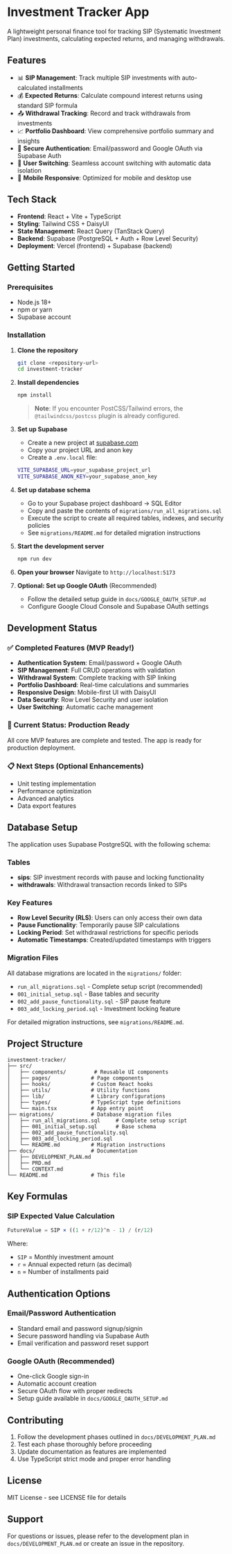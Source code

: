 # Investment Tracker App

A lightweight personal finance tool for tracking SIP (Systematic Investment Plan) investments, calculating expected returns, and managing withdrawals.

## Features

- 📊 **SIP Management**: Track multiple SIP investments with auto-calculated installments
- 💰 **Expected Returns**: Calculate compound interest returns using standard SIP formula
- 📤 **Withdrawal Tracking**: Record and track withdrawals from investments
- 📈 **Portfolio Dashboard**: View comprehensive portfolio summary and insights
- 🔐 **Secure Authentication**: Email/password and Google OAuth via Supabase Auth
- 👥 **User Switching**: Seamless account switching with automatic data isolation
- 📱 **Mobile Responsive**: Optimized for mobile and desktop use

## Tech Stack

- **Frontend**: React + Vite + TypeScript
- **Styling**: Tailwind CSS + DaisyUI
- **State Management**: React Query (TanStack Query)
- **Backend**: Supabase (PostgreSQL + Auth + Row Level Security)
- **Deployment**: Vercel (frontend) + Supabase (backend)

## Getting Started

### Prerequisites

- Node.js 18+ 
- npm or yarn
- Supabase account

### Installation

1. **Clone the repository**
   ```bash
   git clone <repository-url>
   cd investment-tracker
   ```

2. **Install dependencies**
   ```bash
   npm install
   ```
   
   > **Note**: If you encounter PostCSS/Tailwind errors, the `@tailwindcss/postcss` plugin is already configured.

3. **Set up Supabase**
   - Create a new project at [supabase.com](https://supabase.com)
   - Copy your project URL and anon key
   - Create a `.env.local` file:
   ```bash
   VITE_SUPABASE_URL=your_supabase_project_url
   VITE_SUPABASE_ANON_KEY=your_supabase_anon_key
   ```

4. **Set up database schema**
   - Go to your Supabase project dashboard → SQL Editor
   - Copy and paste the contents of `migrations/run_all_migrations.sql`
   - Execute the script to create all required tables, indexes, and security policies
   - See `migrations/README.md` for detailed migration instructions

5. **Start the development server**
   ```bash
   npm run dev
   ```

6. **Open your browser**
   Navigate to `http://localhost:5173`

7. **Optional: Set up Google OAuth** (Recommended)
   - Follow the detailed setup guide in `docs/GOOGLE_OAUTH_SETUP.md`
   - Configure Google Cloud Console and Supabase OAuth settings

## Development Status

### ✅ Completed Features (MVP Ready!)
- **Authentication System**: Email/password + Google OAuth
- **SIP Management**: Full CRUD operations with validation
- **Withdrawal System**: Complete tracking with SIP linking
- **Portfolio Dashboard**: Real-time calculations and summaries
- **Responsive Design**: Mobile-first UI with DaisyUI
- **Data Security**: Row Level Security and user isolation
- **User Switching**: Automatic cache management

### 🚀 Current Status: Production Ready
All core MVP features are complete and tested. The app is ready for production deployment.

### 📋 Next Steps (Optional Enhancements)
- Unit testing implementation
- Performance optimization
- Advanced analytics
- Data export features

## Database Setup

The application uses Supabase PostgreSQL with the following schema:

### Tables
- **sips**: SIP investment records with pause and locking functionality
- **withdrawals**: Withdrawal transaction records linked to SIPs

### Key Features
- **Row Level Security (RLS)**: Users can only access their own data
- **Pause Functionality**: Temporarily pause SIP calculations
- **Locking Period**: Set withdrawal restrictions for specific periods
- **Automatic Timestamps**: Created/updated timestamps with triggers

### Migration Files
All database migrations are located in the `migrations/` folder:
- `run_all_migrations.sql` - Complete setup script (recommended)
- `001_initial_setup.sql` - Base tables and security
- `002_add_pause_functionality.sql` - SIP pause feature
- `003_add_locking_period.sql` - Investment locking feature

For detailed migration instructions, see `migrations/README.md`.

## Project Structure

```
investment-tracker/
├── src/
│   ├── components/         # Reusable UI components
│   ├── pages/             # Page components  
│   ├── hooks/             # Custom React hooks
│   ├── utils/             # Utility functions
│   ├── lib/               # Library configurations
│   ├── types/             # TypeScript type definitions
│   └── main.tsx           # App entry point
├── migrations/            # Database migration files
│   ├── run_all_migrations.sql     # Complete setup script
│   ├── 001_initial_setup.sql      # Base schema
│   ├── 002_add_pause_functionality.sql
│   ├── 003_add_locking_period.sql
│   └── README.md          # Migration instructions
├── docs/                  # Documentation
│   ├── DEVELOPMENT_PLAN.md
│   ├── PRD.md
│   └── CONTEXT.md
└── README.md              # This file
```

## Key Formulas

### SIP Expected Value Calculation
```typescript
FutureValue = SIP × ((1 + r/12)^n - 1) / (r/12)
```
Where:
- `SIP` = Monthly investment amount
- `r` = Annual expected return (as decimal)
- `n` = Number of installments paid

## Authentication Options

### Email/Password Authentication
- Standard email and password signup/signin
- Secure password handling via Supabase Auth
- Email verification and password reset support

### Google OAuth (Recommended)
- One-click Google sign-in
- Automatic account creation
- Secure OAuth flow with proper redirects
- Setup guide available in `docs/GOOGLE_OAUTH_SETUP.md`

## Contributing

1. Follow the development phases outlined in `docs/DEVELOPMENT_PLAN.md`
2. Test each phase thoroughly before proceeding
3. Update documentation as features are implemented
4. Use TypeScript strict mode and proper error handling

## License

MIT License - see LICENSE file for details

## Support

For questions or issues, please refer to the development plan in `docs/DEVELOPMENT_PLAN.md` or create an issue in the repository.